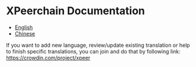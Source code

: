 # XPeerchain Documentation

- [English](TechnicalWhitePaper.md)
- [Chinese](zh-CN/TechnicalWhitePaper.md)

If you want to add new language, review/update existing translation or help to finish specific translations, you can join and do that by following link:
https://crowdin.com/project/xpeer
